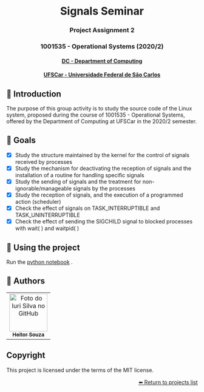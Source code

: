 <h1 align="center"> Signals Seminar </h1>
<h3 align="center"> Project Assignment 2</h3>
<h3 align="center"> 1001535 - Operational Systems (2020/2)</h3>
<h4 align="center"> <a href="https://site.dc.ufscar.br/"> DC - Department of Computing</a>  </h4>
<h4 align="center"> <a href="https://www.ufscar.br/">UFSCar - Universidade Federal de São Carlos</a>  </h4>


## 🔵 Introduction
The purpose of this group activity is to study the source code of the Linux system, proposed during the course of 1001535 - Operational Systems, offered by the Department of Computing at UFSCar in the 2020/2 semester.

## 🔵 Goals 

- [x] Study the structure maintained by the kernel for the control of signals received by processes
- [x] Study the mechanism for deactivating the reception of signals and the installation of a routine for handling specific signals
- [x] Study the sending of signals and the treatment for non-ignorable/manageable signals by the processes
- [x] Study the reception of signals, and the execution of a programmed action (scheduler)
- [x] Check the effect of signals on TASK_INTERRUPTIBLE and TASK_UNINTERRUPTIBLE
- [x] Check the effect of sending the SIGCHILD signal to blocked processes with wait( ) and waitpid( )

## 🔵 Using the project

Run the [python notebook](https://github.com/souzaitor/EnC/blob/main/2020-2/Sistemas%20Operacionais/Signals/Semin%C3%A1rio_SO_Signals.ipynb)
.

## 🔵 Authors

<table>
  <tr>
    <td align="center">
      <a href="https://github.com/souzaitor">
        <img src="https://avatars.githubusercontent.com/souzaitor" width="100px;" alt="Foto do Iuri Silva no GitHub"/><br>
        <sub>
          <b>Heitor Souza</b>
        </sub>
      </a>
    </td>
  </tr>
</table>

## Copyright 
This project is licensed under the terms of the MIT license.

<div align="right"><a href="https://github.com/souzaitor/EnC/blob/main/README.md#projects"> ⬅️ Return to projects list</a></div>
